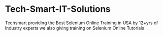# Tech-Smart-IT-Solutions
Techsmart providing the Best Selenium Online Training in USA by 12+yrs of Industry experts we also giving training on Selenium Online Tutorials
